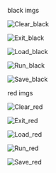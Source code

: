 black imgs

![Clear_black](https://github.com/kCW-tb/OpenCV/assets/71691159/b8e28a49-328b-4b33-9fc6-6b7ecf8ec6de)

![Exit_black](https://github.com/kCW-tb/OpenCV/assets/71691159/ebc62b26-dfc6-4c2f-988b-13df278c967b)

![Load_black](https://github.com/kCW-tb/OpenCV/assets/71691159/7e2b4183-b0e5-4230-8b6e-aa19c5d7d85b)

![Run_black](https://github.com/kCW-tb/OpenCV/assets/71691159/fc3bf236-d2b1-468a-91b4-1fca3e1c91e3)

![Save_black](https://github.com/kCW-tb/OpenCV/assets/71691159/9d2b9a85-e75c-4bf4-ac62-35cc745ab93b)


red imgs

![Clear_red](https://github.com/kCW-tb/OpenCV/assets/71691159/5c776354-f094-4d51-bd90-75a7280e242d)

![Exit_red](https://github.com/kCW-tb/OpenCV/assets/71691159/2a30bf2e-d84b-4f06-9d93-8844590278fb)

![Load_red](https://github.com/kCW-tb/OpenCV/assets/71691159/d05e0427-97b6-4835-a55d-ba95944c6580)

![Run_red](https://github.com/kCW-tb/OpenCV/assets/71691159/aeca7b30-80da-4c1c-90a8-ced76305fa2f)

![Save_red](https://github.com/kCW-tb/OpenCV/assets/71691159/0fddf149-2770-476c-816e-b8ccc746c6d9)


